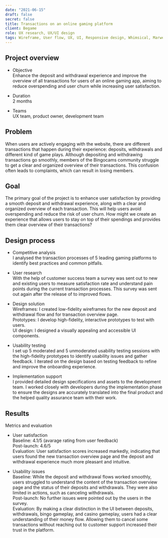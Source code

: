 ```yaml
---
date: "2021-06-15"
draft: false
secret: false
title: Transactions on an online gaming platform
client: Begame
role: UX research, UX/UI design
tags: Wireframe, User flow, UX, UI, Responsive design, Whimsical, Marwel app, Sketch, Zeplin
---
```


## Project overview
<!-- Improve deposit and withdrawal flows, give a clear overview of all user transactions to help users keep track of their spendings.  -->

- Objective \
Enhance the deposit and withdrawal experience and improve the overview of all transactions for users of an online gaming app, aiming to reduce overspending and user churn while increasing user satisfaction.

- Duration \
2 months

- Teams \
UX team, product owner, development team

## Problem
When users are actively engaging with the website, there are different transactions that happen during their experience: deposits, withdrawals and different kind of game plays. Although depositing and withdrawing transactions go smoothly, members of the Bingocams community struggle to get a clear and organized overview of their transactions. This confusion often leads to complaints, which can result in losing members.

## Goal 
The primary goal of the project is to enhance user satisfaction by providing a smooth deposit and withdrawal experience, along with a clear and organized overview of each transaction. This will help users avoid overspending and reduce the risk of user churn.
How might we create an experience that allows users to stay on top of their spendings and provides them clear overview of their transactions?


## Design process

- Competitive analysis\
I analysed the transaction processes of 5 leading gaming platforms to identify best practices and common pitfalls.

- User research\
With the help of customer success team a survey was sent out to new and existing users to measure satisfaction rate and understand pain points during the current transaction processes. This survey was sent out again after the release of to improved flows.

- Design solution\
Wireframes: I created low-fidelity wireframes for the new deposit and withdrawal flow and for transaction overview page.\
Prototypes: I develop high-fidelity, interactive prototypes to test with users.\
UI design: I designed a visually appealing and accessible UI components.

- Usability testing \
I set up 5 moderated and 5 unmoderated usability testing sessions with the high-fidelity prototypes to identify usability issues and gather feedback. I iterated on the design based on testing feedback to refine and improve the onboarding experience.

- Implementation support\
I provided detailed design specifications and assets to the development team.
I worked closely with developers during the implementation phase to ensure the designs are accurately translated into the final product and the helped quality assurance team with their work. 

## Results

Metrics and evaluation

- User satisfaction\
Baseline: 4.1/5 (avarage rating from user feedback) \
Post-launch: 4.6/5 \
Evaluation: User satisfaction scores increased markedly, indicating that users found the new transaction overview page and the deposit and withdrawal experience much more pleasant and intuitive.

- Usability issues\
Baseline: While the deposit and withdrawal flows worked smoothly, users struggled to understand the content of the transaction overview page and the status of their deposits and withdrawals. They were also limited in actions, such as canceling withdrawals.\
Post-launch: No further issues were pointed out by the users in the survey.\
Evaluation: By making a clear distinction in the UI between deposits, withdrawals, bingo gameplay, and casino gameplay, users had a clear understanding of their money flow. Allowing them to cancel some transactions without reaching out to customer support increased their trust in the platform.

